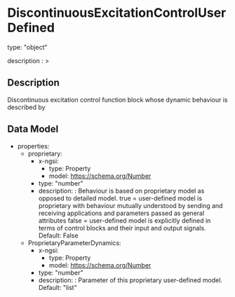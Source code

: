 # DiscontinuousExcitationControlUserDefined
type: "object"
description : >
## Description
Discontinuous excitation control function block whose dynamic behaviour is described by

## Data Model
  - properties:
    - proprietary:
      - x-ngsi:
        - type: Property
        - model: https://schema.org/Number
      - type: "number"
      - description: : Behaviour is based on proprietary model as opposed to detailed model. true = user-defined model is proprietary with behaviour mutually understood by sending and receiving applications and parameters passed as general attributes false = user-defined model is explicitly defined in terms of control blocks and their input and output signals. Default: False
    - ProprietaryParameterDynamics:
      - x-ngsi:
        - type: Property
        - model: https://schema.org/Number
      - type: "number"
      - description: : Parameter of this proprietary user-defined model. Default: "list"
